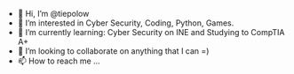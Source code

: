 - 👋 Hi, I’m @tiepolow
- 👀 I’m interested in Cyber Security, Coding, Python, Games.
- 🌱 I’m currently learning: Cyber Security on INE and Studying to CompTIA A+ 
- 💞️ I’m looking to collaborate on anything that I can =)
- 📫 How to reach me ...

<!---
tiepolow/tiepolow is a ✨ special ✨ repository because its `README.md` (this file) appears on your GitHub profile.
You can click the Preview link to take a look at your changes.
--->

